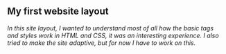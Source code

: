 ## My first website layout ##

*In this site layout, I wanted to understand most of all how the basic tags and styles work in HTML and CSS, it was an interesting experience. I also tried to make the site adaptive, but for now I have to work on this.*
